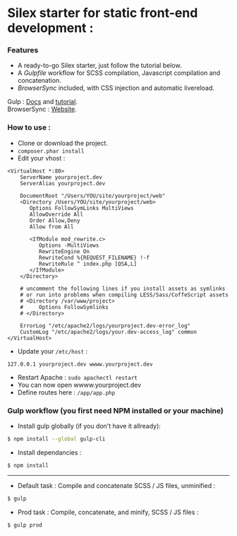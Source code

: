 # Silex starter for static front-end development :

### Features
- A ready-to-go Silex starter, just follow the tutorial below.
- A *Gulpfile* workflow for SCSS compilation, Javascript compilation and concatenation.
- *BrowserSync* included, with CSS injection and automatic livereload.  

Gulp : [Docs](https://github.com/gulpjs/gulp/blob/master/docs/getting-started.md) and [tutorial](https://css-tricks.com/gulp-for-beginners/).  
BrowserSync : [Website](https://www.browsersync.io/).  

### How to use :

- Clone or download the project.
- `composer.phar install`
- Edit your vhost :  
```
<VirtualHost *:80>
    ServerName yourproject.dev
    ServerAlias yourproject.dev

    DocumentRoot "/Users/YOU/site/yourproject/web"
    <Directory /Users/YOU/site/yourproject/web>
       Options FollowSymLinks MultiViews
       AllowOverride All
       Order Allow,Deny
       Allow from All

       <IfModule mod_rewrite.c>
          Options -MultiViews
          RewriteEngine On
          RewriteCond %{REQUEST_FILENAME} !-f
          RewriteRule ^ index.php [QSA,L]
       </IfModule>
    </Directory>

    # uncomment the following lines if you install assets as symlinks
    # or run into problems when compiling LESS/Sass/CoffeScript assets
    # <Directory /var/www/project>
    #     Options FollowSymlinks
    # </Directory>

    ErrorLog "/etc/apache2/logs/yourproject.dev-error_log"
    CustomLog "/etc/apache2/logs/your.dev-access_log" common
</VirtualHost>
```

- Update your `/etc/host` :  
```
127.0.0.1 yourproject.dev wwww.yourproject.dev
```
- Restart Apache : `sudo apachectl restart`
- You can now open wwww.yourproject.dev
- Define routes here : `/app/app.php`

### Gulp workflow (you first need NPM installed or your machine)

- Install gulp globally (if you don't have it allready):

```sh
$ npm install --global gulp-cli
```

- Install dependancies :   
```sh
$ npm install  
```

----

- Default task : Compile and concatenate SCSS / JS files, unminified :  
```sh
$ gulp
```

- Prod task : Compile, concatenate, and minify, SCSS / JS files :
```sh
$ gulp prod
```

